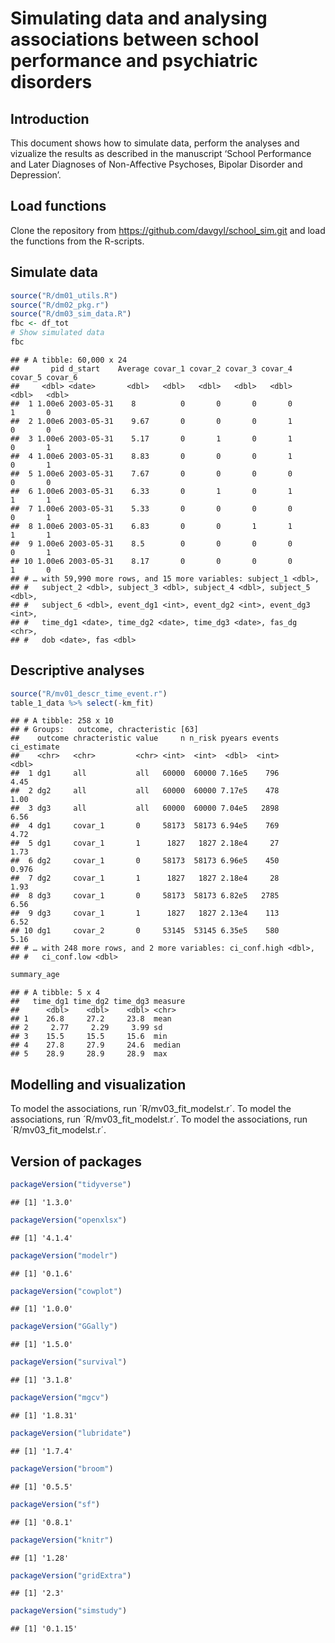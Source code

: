Simulating data and analysing associations between school performance
and psychiatric disorders
================

## Introduction

This document shows how to simulate data, perform the analyses and
vizualize the results as described in the manuscript ‘School Performance
and Later Diagnoses of Non-Affective Psychoses, Bipolar Disorder and
Depression’.

## Load functions

Clone the repository from <https://github.com/davgyl/school_sim.git> and
load the functions from the R-scripts.

## Simulate data

``` r
source("R/dm01_utils.R")
source("R/dm02_pkg.r")
source("R/dm03_sim_data.R")
fbc <- df_tot
# Show simulated data
fbc
```

    ## # A tibble: 60,000 x 24
    ##       pid d_start    Average covar_1 covar_2 covar_3 covar_4 covar_5 covar_6
    ##     <dbl> <date>       <dbl>   <dbl>   <dbl>   <dbl>   <dbl>   <dbl>   <dbl>
    ##  1 1.00e6 2003-05-31    8          0       0       0       0       1       0
    ##  2 1.00e6 2003-05-31    9.67       0       0       0       1       0       0
    ##  3 1.00e6 2003-05-31    5.17       0       1       0       1       0       1
    ##  4 1.00e6 2003-05-31    8.83       0       0       0       1       0       1
    ##  5 1.00e6 2003-05-31    7.67       0       0       0       0       0       0
    ##  6 1.00e6 2003-05-31    6.33       0       1       0       1       1       1
    ##  7 1.00e6 2003-05-31    5.33       0       0       0       0       0       1
    ##  8 1.00e6 2003-05-31    6.83       0       0       1       1       1       1
    ##  9 1.00e6 2003-05-31    8.5        0       0       0       0       0       1
    ## 10 1.00e6 2003-05-31    8.17       0       0       0       0       1       0
    ## # … with 59,990 more rows, and 15 more variables: subject_1 <dbl>,
    ## #   subject_2 <dbl>, subject_3 <dbl>, subject_4 <dbl>, subject_5 <dbl>,
    ## #   subject_6 <dbl>, event_dg1 <int>, event_dg2 <int>, event_dg3 <int>,
    ## #   time_dg1 <date>, time_dg2 <date>, time_dg3 <date>, fas_dg <chr>,
    ## #   dob <date>, fas <dbl>

## Descriptive analyses

``` r
source("R/mv01_descr_time_event.r")
table_1_data %>% select(-km_fit)
```

    ## # A tibble: 258 x 10
    ## # Groups:   outcome, chracteristic [63]
    ##    outcome chracteristic value     n n_risk pyears events ci_estimate
    ##    <chr>   <chr>         <chr> <int>  <int>  <dbl>  <int>       <dbl>
    ##  1 dg1     all           all   60000  60000 7.16e5    796       4.45 
    ##  2 dg2     all           all   60000  60000 7.17e5    478       1.00 
    ##  3 dg3     all           all   60000  60000 7.04e5   2898       6.56 
    ##  4 dg1     covar_1       0     58173  58173 6.94e5    769       4.72 
    ##  5 dg1     covar_1       1      1827   1827 2.18e4     27       1.73 
    ##  6 dg2     covar_1       0     58173  58173 6.96e5    450       0.976
    ##  7 dg2     covar_1       1      1827   1827 2.18e4     28       1.93 
    ##  8 dg3     covar_1       0     58173  58173 6.82e5   2785       6.56 
    ##  9 dg3     covar_1       1      1827   1827 2.13e4    113       6.52 
    ## 10 dg1     covar_2       0     53145  53145 6.35e5    580       5.16 
    ## # … with 248 more rows, and 2 more variables: ci_conf.high <dbl>,
    ## #   ci_conf.low <dbl>

``` r
summary_age
```

    ## # A tibble: 5 x 4
    ##   time_dg1 time_dg2 time_dg3 measure
    ##      <dbl>    <dbl>    <dbl> <chr>  
    ## 1    26.8     27.2     23.8  mean   
    ## 2     2.77     2.29     3.99 sd     
    ## 3    15.5     15.5     15.6  min    
    ## 4    27.8     27.9     24.6  median 
    ## 5    28.9     28.9     28.9  max

## Modelling and visualization

To model the associations, run ´R/mv03\_fit\_modelst.r´. To model the
associations, run ´R/mv03\_fit\_modelst.r´. To model the associations,
run ´R/mv03\_fit\_modelst.r´.

## Version of packages

``` r
packageVersion("tidyverse")
```

    ## [1] '1.3.0'

``` r
packageVersion("openxlsx")
```

    ## [1] '4.1.4'

``` r
packageVersion("modelr")
```

    ## [1] '0.1.6'

``` r
packageVersion("cowplot")
```

    ## [1] '1.0.0'

``` r
packageVersion("GGally")
```

    ## [1] '1.5.0'

``` r
packageVersion("survival")
```

    ## [1] '3.1.8'

``` r
packageVersion("mgcv")
```

    ## [1] '1.8.31'

``` r
packageVersion("lubridate")
```

    ## [1] '1.7.4'

``` r
packageVersion("broom")
```

    ## [1] '0.5.5'

``` r
packageVersion("sf")
```

    ## [1] '0.8.1'

``` r
packageVersion("knitr")
```

    ## [1] '1.28'

``` r
packageVersion("gridExtra")
```

    ## [1] '2.3'

``` r
packageVersion("simstudy")
```

    ## [1] '0.1.15'
